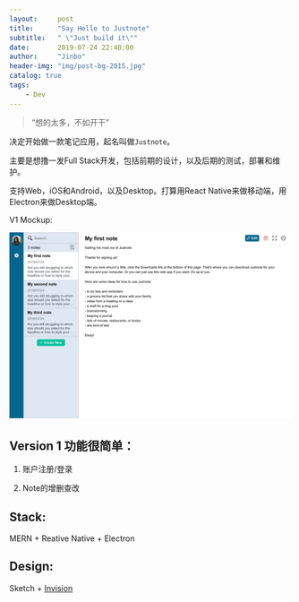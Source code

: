 ```yaml
---
layout:     post
title:      "Say Hello to Justnote"
subtitle:   " \"Just build it\""
date:       2019-07-24 22:40:00
author:     "Jinbo"
header-img: "img/post-bg-2015.jpg"
catalog: true
tags:
    - Dev
---
```


> “想的太多，不如开干”

决定开始做一款笔记应用，起名叫做`Justnote`。

主要是想撸一发Full Stack开发，包括前期的设计，以及后期的测试，部署和维护。

支持Web，iOS和Android，以及Desktop。打算用React Native来做移动端，用Electron来做Desktop端。

V1 Mockup:

![](/img/in-post/justnote/main.png)

## Version 1 功能很简单：

1. 账户注册/登录

2. Note的增删查改

## Stack:

MERN + Reative Native + Electron

## Design:

Sketch + [Invision](https://invis.io/7GT4UDZJ932#/375520131_Main)

